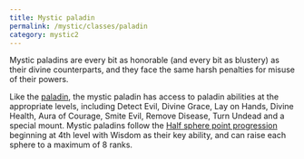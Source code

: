 ```yaml
---
title: Mystic paladin
permalink: /mystic/classes/paladin
category: mystic2
---
```

Mystic paladins are every bit as honorable (and every bit as blustery)
as their divine counterparts, and they face the same harsh penalties for
misuse of their powers.

Like the [paladin](http://d20srd.org/srd/classes/paladin.htm), the
mystic paladin has access to paladin abilities at the appropriate
levels, including Detect Evil, Divine Grace, Lay on Hands, Divine
Health, Aura of Courage, Smite Evil, Remove Disease, Turn Undead and a
special mount. Mystic paladins follow the [Half sphere point
progression](/mystic/points/types) beginning at 4th level with Wisdom as
their key ability, and can raise each sphere to a maximum of 8 ranks.
